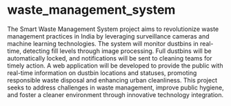 # waste_management_system
 The Smart Waste Management System project aims to revolutionize waste management practices in India by leveraging surveillance cameras and machine learning technologies. The system will monitor dustbins in real-time, detecting fill levels through image processing. Full dustbins will be automatically locked, and notifications will be sent to cleaning teams for timely action. A web application will be developed to provide the public with real-time information on dustbin locations and statuses, promoting responsible waste disposal and enhancing urban cleanliness. This project seeks to address challenges in waste management, improve public hygiene, and foster a cleaner environment through innovative technology integration.
